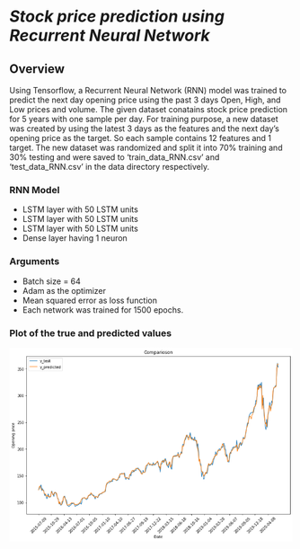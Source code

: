 # *Stock price prediction using Recurrent Neural Network*

## Overview

Using Tensorflow, a Recurrent Neural Network (RNN) model was trained to predict the next day opening price using the past 3 days Open, High, and Low prices and volume. The given dataset conatains stock price prediction for 5 years with one sample per day. For training purpose, a new dataset was created by using the latest 3 days as the features and the next day’s opening price as the target. So each sample contains 12 features and 1 target. The new dataset was randomized and split it into 70% training and 30% testing and were saved to ‘train_data_RNN.csv’ and ‘test_data_RNN.csv’ in the data directory respectively. 

### RNN Model

- LSTM layer with 50 LSTM units
- LSTM layer with 50 LSTM units
- LSTM layer with 50 LSTM units
- Dense layer having 1 neuron



### Arguments
- Batch size = 64
- Adam as the optimizer 
- Mean squared error as loss function
- Each network was trained for 1500 epochs.

### Plot of the true and predicted values
<img src="image/im1.png"
     alt="Markdown Monster icon"
     style="float: left; margin-right: 10px;" />




